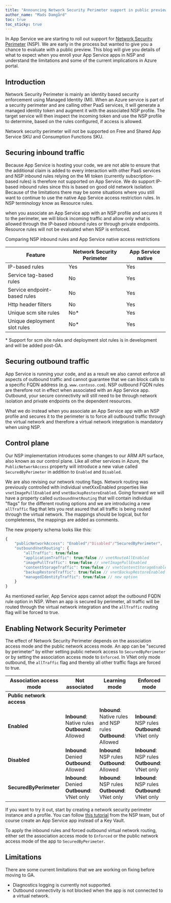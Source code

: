 ```yaml
---
title: "Announcing Network Security Perimeter support in public preview"
author_name: "Mads Damgård"
toc: true
toc_sticky: true
---
```


In App Service we are starting to roll out support for [Network Security Perimeter](https://learn.microsoft.com/azure/private-link/network-security-perimeter-concepts) (NSP). We are early in the process but wanted to give you a chance to evaluate with a public preview. This blog will give you details of what to expect when you enroll your App Service apps in NSP and understand the limitations and some of the current implications in Azure portal.

## Introduction

Network Security Perimeter is mainly an identity based security enforcement using Managed Identity (MI). When an Azure service is part of a security perimeter and are calling other PaaS services, it will generate a managed identity token and augment it with the associated NSP profile. The target service will then inspect the incoming token and use the NSP profile to determine, based on the rules configured, if access is allowed.

Network security perimeter will not be supported on Free and Shared App Service SKU and Consumption Functions SKU.

## Securing inbound traffic

Because App Service is hosting your code, we are not able to ensure that the additional claim is added to every interaction with other PaaS services and NSP inbound rules relying on the MI token (currently subscription-based rules) is therefore not supported on App Service. We do support IP-based inbound rules since this is based on good old network isolation. Because of the limitations there may be some situations where you still want to continue to use the native App Service access restriction rules. In NSP terminology know as Resource rules.

when you associate an App Service app with an NSP profile and secures it to the perimeter, we will block incoming traffic and allow only what is allowed through the IP-based inbound rules or through private endpoints. Resource rules will not be evaluated when NSP is enforced.

Comparing NSP inbound rules and App Service native access restrictions

| Feature | Network Security Perimeter | App Service native |
| ------- | -------------------------- | ------------------ |
| IP-based rules                 | Yes | Yes |
| Service tag-based rules        | No  | Yes |
| Service endpoint-based rules   | No  | Yes |
| Http header filters            | No  | Yes |
| Unique scm site rules          | No* | Yes |
| Unique deployment slot rules   | No* | Yes |

\* Support for scm site rules and deployment slot rules is in development and will be added post-GA.

## Securing outbound traffic

App Service is running your code, and as a result we also cannot enforce all aspects of outbound traffic and cannot guarantee that we can block calls to a specific FQDN address (e.g. `www.contoso.com`). NSP outbound FQDN rules are therefore not in effect when associated with an App Service app. Outbound, your secure connectivity will still need to be through network isolation and private endpoints on the dependent resources.

What we do instead when you associate an App Service app with an NSP profile and secures it to the perimeter is to force all outbound traffic through the virtual network and therefore a virtual network integration is mandatory when using NSP.

## Control plane

Our NSP implementation introduces some changes to our ARM API surface, also known as our control plane. Like all other services in Azure, the `PublicNetworkAccess` property will introduce a new value called `SecuredByPerimeter` in addition to `Enabled` and `Disabled`.

We are also revising our network routing flags. Network routing was previously controlled with individual vnetXxxEnabled properties like `vnetImagePullEnabled` and `vnetBackupRestoreEnabled`. Going forward we will have a property called `outboundVnetRouting` that will contain individual "flags" for the different routing options and we are introducing a new `allTraffic` flag that lets you rest asured that all traffic is being routed through the virtual network. The mappings should be logical, but for completeness, the mappings are added as comments.

The new property schema looks like this:

```javascript
{
    "publicNetworkAccess": "Enabled"/"Disabled"/"SecuredByPerimeter",
    "outboundVnetRouting": {
        "allTraffic": true/false
        "applicationTraffic": true/false // vnetRouteAllEnabled
        "imagePullTraffic": true/false // vnetImagePullEnabled
        "contentStorageTraffic": true/false // vnetContentStorageEnabled
        "backupRestoreTraffic": true/false // vnetBackupRestoreEnabled
        "managedIdentityTraffic": true/false // new option
    }
}
```

As mentioned earlier, App Service apps cannot adopt the outbound FQDN rule option in NSP. When an app is secured by perimeter, all traffic will be routed through the virtual network integration and the `allTraffic` routing flag will be forced to true.

## Enabling Network Security Perimeter

The effect of Network Security Perimeter depends on the association access mode and the public network access mode. An app can be "secured by perimeter" by either setting public network access to `SecuredByPerimeter` or by setting the association access mode to `Enforced`. In VNet only mode outbound, the `allTraffic` flag and thereby all other traffic flags are forced to true.

| Association access mode  | Not associated | Learning mode | Enforced mode |
| ------------------------ | -------------- | ------------- | ------------- |
| **Public network access**|                |               |               |
| **Enabled**               | **Inbound**: Native rules <br/> **Outbound**: Allowed | **Inbound**: Native rules and NSP rules <br/> **Outbound**: Allowed | **Inbound**: NSP rules <br/> **Outbound**: VNet only |
| **Disabled**              | **Inbound**: Denied <br/> **Outbound**: Allowed | **Inbound**: NSP rules <br/> **Outbound**: Allowed | **Inbound**: NSP rules <br/> **Outbound**: VNet only |
| **SecuredByPerimeter**    | **Inbound**: Denied <br/> **Outbound**: VNet only | **Inbound**: NSP rules <br/> **Outbound**: VNet only | **Inbound**: NSP rules <br/> **Outbound**: VNet only |

If you want to try it out, start by creating a network security perimeter instance and a profile. You can follow [this tutorial](https://learn.microsoft.com/azure/private-link/create-network-security-perimeter-portal) from the NSP team, but of course create an App Service app instead of a Key Vault.

To apply the inbound rules and forced outbound virtual network routing, either set the association access mode to `Enforced` or the public network access mode of the app to `SecuredByPerimeter`.

## Limitations

There are some current limitations that we are working on fixing before moving to GA.

* Diagnostics logging is currently not supported.
* Outbound connectivity is not blocked when the app is not connected to a virtual network.
